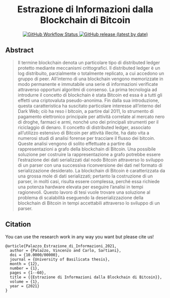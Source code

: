 <div align="center">
  <h1>Estrazione di Informazioni dalla Blockchain di Bitcoin </h1>
  <a href="https://github.com/vincenzopalazzo/SpyCBlockDocument/actions">
    <img alt="GitHub Workflow Status" src="https://img.shields.io/github/workflow/status/vincenzopalazzo/SpyCBlockDocument/Build%20LaTeX%20document?style=flat-square"> 
    </a>
   <a href="https://github.com/vincenzopalazzo/SpyCBlockDocument/releases">
    <img alt="GitHub release (latest by date)" src="https://img.shields.io/github/v/release/vincenzopalazzo/SpyCBlockDocument?style=flat-square"/>
   </a>
  </p>
</div>

## Abstract

>Il termine blockchain denota un particolare tipo di distributed ledger protetto mediante
>meccanismi crittografici. Il distributed ledger è un log distribuito, parzialmente o totalmente replicato, a cui accedono un gruppo di peer. All’interno di una blockchain vengono
>memorizzate in modo permanente e immutabile una serie di informazioni verificate attraverso opportuni algoritmi di consenso.
>La prima tecnologia ad introdurre il concetto di blockchain è stata Bitcoin ed essa è a
>tutti gli effetti una criptovaluta pseudo-anonima. Fin dalla sua introduzione, questa caratteristica ha suscitato particolare interesse all’interno del Dark Web; ciò ha reso i bitcoin,
>a partire dal 2011, lo strumento di pagamento elettronico principale per attività correlate
>al mercato nero di droghe, farmaci e armi, nonché uno dei principali strumenti per il riciclaggio di denaro.
>Il concetto di distributed ledger, associato all’utilizzo estensivo di Bitcoin per attività illecite, ha dato vita a numerosi studi di analisi forense per tracciare il flusso dei bitcoin.
>Queste analisi vengono di solito effettuate a partire da rappresentazioni a grafo della blockchain di Bitcoin.
>Una possibile soluzione per costruire la rappresentazione a grafo potrebbe essere l’estrazione dei dati serializzati dal nodo Bitcoin attraverso lo sviluppo di un parser con una
>successiva riconversione dei dati nel formato di serializzazione desiderato.
>La blockchain di Bitcoin è caratterizzata da una grossa mole di dati serializzati; pertanto
>la costruzione di un parser, in molti casi, risulta essere complessa, perché essa richiede una
>potenza hardware elevata per eseguire l’analisi in tempi ragionevoli.
>Questo lavoro di tesi vuole trovare una soluzione al problema di scalabilità eseguendo la
>deserializzazione della blockchain di Bitcoin in tempi accettabili attraverso lo sviluppo di
>un parser.

## Citation

You can use the research work in any way you want but please cite us!

```
@article{Palazzo_Estrazione_di_Informazioni_2021,
  author = {Palazzo, Vincenzo and Carlo, Sartiani},
  doi = {10.0000/00000},
  journal = {University of Basilicata thesis},
  month = {12},
  number = {1},
  pages = {1--60},
  title = {{Estrazione di Informazioni dalla Blockchain di Bitcoin}},
  volume = {1},
  year = {2021}
}
```

